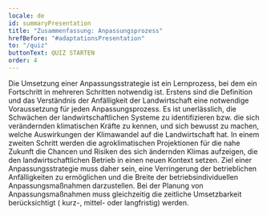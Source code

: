 ```yaml
---
locale: de
id: summaryPresentation
title: "Zusammenfassung: Anpassungsprozess"
hrefBefore: "#adaptationsPresentation"
to: "/quiz"
buttonText: QUIZ STARTEN
order: 4
---
```


Die Umsetzung einer Anpassungsstrategie ist ein Lernprozess, bei dem ein Fortschritt in mehreren Schritten notwendig ist. Erstens sind die Definition und das Verständnis der Anfälligkeit der Landwirtschaft eine notwendige Voraussetzung für jeden Anpassungsprozess. Es ist unerlässlich, die Schwächen der landwirtschaftlichen Systeme zu identifizieren bzw. die sich verändernden klimatischen Kräfte zu kennen, und sich bewusst zu machen, welche Auswirkungen der Klimawandel auf die Landwirtschaft hat.
In einem zweiten Schritt werden die agroklimatischen Projektionen für die nahe Zukunft die Chancen und Risiken des sich ändernden Klimas aufzeigen, die den landwirtschaftlichen Betrieb in einen neuen Kontext setzen. Ziel einer Anpassungsstrategie muss daher sein, eine Verringerung der betrieblichen Anfälligkeiten zu ermöglichen und die Breite der betriebsindividuellen Anpassungsmaßnahmen darzustellen. Bei der Planung von Anpassungsmaßnahmen muss gleichzeitig die zeitliche Umsetzbarkeit berücksichtigt ( kurz-, mittel- oder langfristig) werden.

<roadmap style="text-align: center;" />
